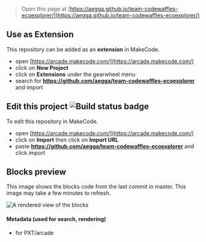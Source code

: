  


> Open this page at [https://aegga.github.io/team-codewaffles-ecoexplorer/](https://aegga.github.io/team-codewaffles-ecoexplorer/)

## Use as Extension

This repository can be added as an **extension** in MakeCode.

* open [https://arcade.makecode.com/](https://arcade.makecode.com/)
* click on **New Project**
* click on **Extensions** under the gearwheel menu
* search for **https://github.com/aegga/team-codewaffles-ecoexplorer** and import

## Edit this project ![Build status badge](https://github.com/aegga/team-codewaffles-ecoexplorer/workflows/MakeCode/badge.svg)

To edit this repository in MakeCode.

* open [https://arcade.makecode.com/](https://arcade.makecode.com/)
* click on **Import** then click on **Import URL**
* paste **https://github.com/aegga/team-codewaffles-ecoexplorer** and click import

## Blocks preview

This image shows the blocks code from the last commit in master.
This image may take a few minutes to refresh.

![A rendered view of the blocks](https://github.com/aegga/team-codewaffles-ecoexplorer/raw/master/.github/makecode/blocks.png)

#### Metadata (used for search, rendering)

* for PXT/arcade
<script src="https://makecode.com/gh-pages-embed.js"></script><script>makeCodeRender("{{ site.makecode.home_url }}", "{{ site.github.owner_name }}/{{ site.github.repository_name }}");</script>
